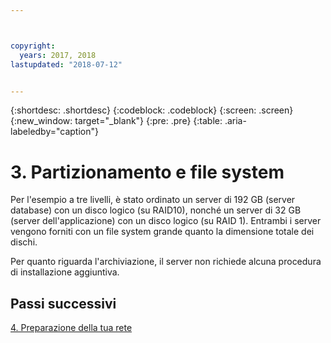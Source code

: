 ```yaml
---



copyright:
  years: 2017, 2018
lastupdated: "2018-07-12"


---
```


{:shortdesc: .shortdesc}
{:codeblock: .codeblock}
{:screen: .screen}
{:new_window: target="_blank"}
{:pre: .pre}
{:table: .aria-labeledby="caption"}

# 3. Partizionamento e file system

Per l'esempio a tre livelli, è stato ordinato un server di 192 GB (server database) con un disco logico (su RAID10), nonché un server di 32 GB (server dell'applicazione) con un disco logico (su RAID 1). Entrambi i server vengono forniti con un file system grande quanto la dimensione totale dei dischi.

Per quanto riguarda l'archiviazione, il server non richiede alcuna procedura di installazione aggiuntiva.

## Passi successivi

[4. Preparazione della tua rete](/docs/infrastructure/sap-netweaver-ms-qrg/ms-prepare-network.html#network)
